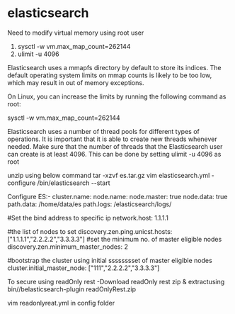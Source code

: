# elasticsearch
Need to modify virtual memory using root user
1.  sysctl -w vm.max_map_count=262144
2. ulimit -u 4096

Elasticsearch uses a mmapfs directory by default to store its indices. The default operating system limits on mmap counts is likely to be too low, which may result in out of memory exceptions.

On Linux, you can increase the limits by running the following command as root:

sysctl -w vm.max_map_count=262144

Elasticsearch uses a number of thread pools for different types of operations. It is important that it is able to create new threads whenever needed. Make sure that the number of threads that the Elasticsearch user can create is at least 4096. This can be done by setting ulimit -u 4096 as root

unzip using below command
tar -xzvf es.tar.gz
vim elasticsearch.yml  -configure
/bin/elasticsearch  --start

Configure ES:-
cluster.name:
node.name:
node.master: true
node.data: true
path.data: /home/data/es
path.logs: /elasticsearch/logs/

#Set the bind address to specific ip
network.host: 1.1.1.1

#the list of nodes to set
discovery.zen.ping.unicst.hosts: ["1.1.1.1","2.2.2.2","3.3.3.3"]
#set the minimum no. of  master eligible nodes
discovery.zen.minimum_master_nodes: 2

#bootstrap the cluster using initial sssssssset of master eligible  nodes
cluster.initial_master_node: ["111","2.2.2.2","3.3.3.3"]

To secure using readOnly rest -Download readOnly rest zip & extractusing
bin//belasticsearch-plugin  readOnlyRest.zip

vim readonlyreat.yml in config folder


